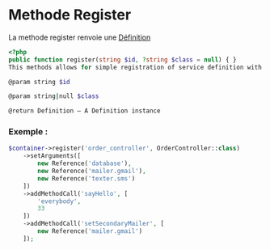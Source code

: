 # Methode Register

La methode register renvoie une [Définition](Definition.md)

```php
<?php
public function register(string $id, ?string $class = null) { }
This methods allows for simple registration of service definition with a fluid interface.
```
``` Bash
@param string $id

@param string|null $class

@return Definition — A Definition instance
```

### Exemple :

```php
$container->register('order_controller', OrderController::class)
    ->setArguments([
        new Reference('database'),
        new Reference('mailer.gmail'),
        new Reference('texter.sms')
    ])
    ->addMethodCall('sayHello', [
        'everybody',
        33
    ])
    ->addMethodCall('setSecondaryMailer', [
        new Reference('mailer.gmail')
    ]);
```